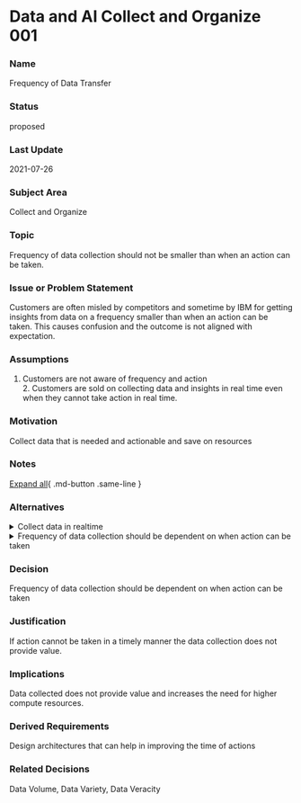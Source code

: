 

# Data and AI Collect and Organize 001

### Name

Frequency of Data Transfer

### Status

proposed

### Last Update

2021-07-26

### Subject Area

Collect and Organize

### Topic

Frequency of data collection should not be smaller than when an action can be taken. 

### Issue or Problem Statement

Customers are often misled by competitors and sometime by IBM for getting insights from data on a frequency smaller than when an action can be taken.  This causes confusion and the outcome is not aligned with expectation.   

### Assumptions

1. Customers are not aware of frequency and action <div>2. Customers are sold on collecting data and insights in real time even when they cannot take action in real time. </div><div> </div>

### Motivation

Collect data that is needed and actionable and save on resources 

### Notes



[Expand all](#){ .md-button .same-line }

### Alternatives


    

<details markdown=1>
<summary markdown="span">Collect data in realtime </summary>

<table>
    <caption></caption>
    <thead>
        <tr>
            <th></th>
            <th></th>
        </tr>
    </thead>
    <tr>
        <td> <strong>Name</strong> </td>
        <td>Collect data in realtime </td>
    </tr>
    <tr>
        <td> <strong>Description</strong> </td>
        <td>Collect data in realtime. </td>
    </tr>
    <tr>
        <td> <strong>Best Applied</strong> </td>
        <td>In critical situation like monitoring a customers critical health, security threats, crime prevention etc.</td>
    </tr>
    <tr>
        <td> <strong>Contraindications</strong> </td>
        <td>This alternative is not advisable in most situations when an action cannot be taken. For example : In situations like adjuster allocation for insurance companies, supply chain insights</td>
    </tr>
</table>


</details>


    

<details markdown=1>
<summary markdown="span">Frequency of data collection should be dependent on when action can be taken</summary>

<table>
    <caption></caption>
    <thead>
        <tr>
            <th></th>
            <th></th>
        </tr>
    </thead>
    <tr>
        <td> <strong>Name</strong> </td>
        <td>Frequency of data collection should be dependent on when action can be taken</td>
    </tr>
    <tr>
        <td> <strong>Description</strong> </td>
        <td>It may not be practically possible to take action on data collected more frequently. So the frequency of data collected should be determined by when an action can b e tyaken.</td>
    </tr>
    <tr>
        <td> <strong>Best Applied</strong> </td>
        <td>In moist situations. </td>
    </tr>
    <tr>
        <td> <strong>Contraindications</strong> </td>
        <td>In situations that monitor health of an individual</td>
    </tr>
</table>


</details>


    



### Decision

Frequency of data collection should be dependent on when action can be taken

### Justification

If action cannot be taken in a timely manner the data collection does not provide value. 

### Implications

Data collected does not provide value and increases the need for higher compute resources.

### Derived Requirements

Design architectures that can help in improving the time of actions 

### Related Decisions

Data Volume, Data Variety, Data Veracity

